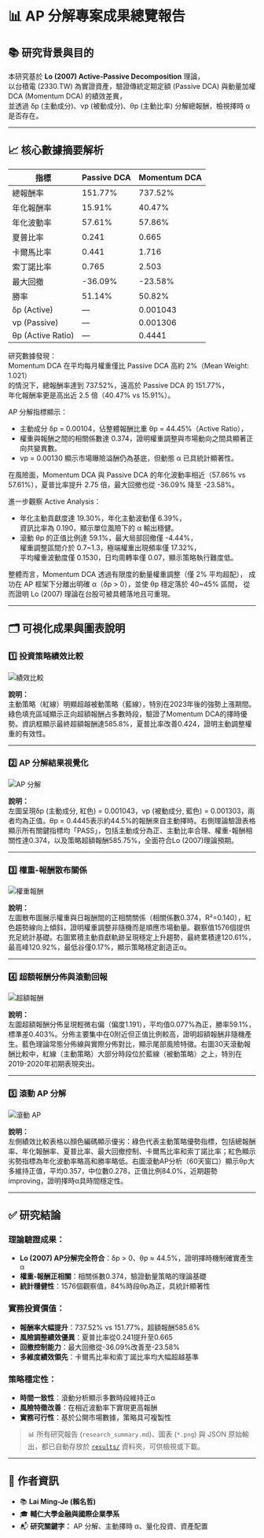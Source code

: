 # 📊 AP 分解專案成果總覽報告

## 📚 研究背景與目的

本研究基於 **Lo (2007) Active-Passive Decomposition** 理論，  
以台積電 (2330.TW) 為實證資產，驗證傳統定期定額 (Passive DCA) 與動量加權 DCA (Momentum DCA) 的績效差異，  
並透過 δp (主動成分)、νp (被動成分)、θp (主動比率) 分解總報酬，檢視擇時 α 是否存在。

---

## 📈 核心數據摘要解析

| 指標 | Passive DCA | Momentum DCA |
|------|--------------|----------------|
| 總報酬率 | 151.77% | 737.52% |
| 年化報酬率 | 15.91% | 40.47% |
| 年化波動率 | 57.61% | 57.86% |
| 夏普比率 | 0.241 | 0.665 |
| 卡爾馬比率 | 0.441 | 1.716 |
| 索丁諾比率 | 0.765 | 2.503|
| 最大回撤 | -36.09% | -23.58% |
| 勝率 | 51.14% | 50.82% |
| δp (Active) | — | 0.001043 |
| νp (Passive) | — | 0.001306 |
| θp (Active Ratio) | — | 0.4441 |

 研究數據發現：  
Momentum DCA 在平均每月權重僅比 Passive DCA 高約 2%（Mean Weight: 1.021）  
的情況下，總報酬率達到 737.52%，遠高於 Passive DCA 的 151.77%，  
年化報酬率更是高出近 2.5 倍（40.47% vs 15.91%）。

AP 分解指標顯示：
- 主動成分 δp = 0.00104，佔整體報酬比重 θp = 44.45%（Active Ratio），
- 權重與報酬之間的相關係數達 0.374，證明權重調整與市場動向之間具顯著正向共變異數。
- νp = 0.00130 顯示市場曝險溢酬仍為基底，但動態 α 已具統計顯著性。

在風險面，Momentum DCA 與 Passive DCA 的年化波動率相近（57.86% vs 57.61%），夏普比率提升 2.75 倍，最大回撤也從 -36.09% 降至 -23.58%。

進一步觀察 Active Analysis：
- 年化主動貢獻度達 19.30%，年化主動波動僅 6.39%，  
  資訊比率為 0.190，顯示單位風險下的 α 輸出穩健。
- 滾動 θp 的正值比例達 59.1%，最大局部回撤僅 -4.44%，  
  權重調整區間介於 0.7~1.3，極端權重出現頻率僅 17.32%，  
  平均權重波動度僅 0.1530，日均周轉率僅 0.07，顯示策略執行難度低。

整體而言，Momentum DCA 透過有限度的動量權重調整（僅 2% 平均超配），
成功在 AP 框架下分離出明確 α（δp > 0），並使 θp 穩定落於 40~45% 區間，
從而證明 Lo (2007) 理論在台股可被具體落地且可重現。


---

## 🗂️ 可視化成果與圖表說明

### 1️⃣ 投資策略績效比較

![績效比較](../results/ap_analysis/01_performance_comparison.png)

**說明：**  
主動策略（紅線）明顯超越被動策略（藍線），特別在2023年後的強勢上漲期間。綠色填充區域顯示正向超額報酬占多數時段，驗證了Momentum DCA的擇時優勢。資訊框顯示最終超額報酬達585.8%，夏普比率改善0.424，證明主動調整權重的有效性。

---

### 2️⃣ AP 分解結果視覺化

![AP 分解](../results/ap_analysis/02_ap_decomposition_analysis.png)

**說明：**  
左圖呈現δp (主動成分, 紅色) = 0.001043，νp (被動成分, 藍色) = 0.001303，兩者均為正值。θp = 0.4445表示約44.5%的報酬來自主動擇時。右側理論驗證表格顯示所有關鍵指標均「PASS」，包括主動成分為正、主動比率合理、權重-報酬相關性達0.374，以及策略超額報酬585.75%，全面符合Lo (2007)理論預期。

---

### 3️⃣ 權重-報酬散布關係

![權重報酬](../results/ap_analysis/03_weight_return_analysis.png)

**說明：**  
左圖散布圖展示權重與日報酬間的正相關關係（相關係數0.374，R²=0.140），紅色趨勢線向上傾斜，證明權重調整非隨機而是順應市場動量。觀察值1576個提供充足統計基礎。右圖累積主動貢獻軌跡呈現穩定上升趨勢，最終累積達120.61%，最高峰120.92%，最低谷僅0.17%，顯示策略穩定創造正α。

---

### 4️⃣ 超額報酬分佈與滾動回報

![超額報酬](../results/ap_analysis/04_excess_return_analysis.png)

**說明：**  
左圖超額報酬分佈呈現輕微右偏（偏度1.191），平均值0.077%為正，勝率59.1%，標準差0.403%。分佈主要集中在0附近但正值比例較高，證明超額報酬非隨機產生。藍色理論常態分佈線與實際分佈對比，顯示尾部風險特徵。右圖30天滾動報酬比較中，紅線（主動策略）大部分時段位於藍線（被動策略）之上，特別在2019-2020年初期表現突出。

---

### 5️⃣ 滾動 AP 分解

![滾動 AP](../results/ap_analysis/05_comprehensive_metrics.png)

**說明：**  
左側績效比較表格以顏色編碼顯示優劣：綠色代表主動策略優勢指標，包括總報酬率、年化報酬率、夏普比率、最大回撤控制、卡爾馬比率和索丁諾比率；紅色顯示劣勢指標為年化波動率略高和勝率略低。右圖滾動AP分析（60天窗口）顯示θp大多維持正值，平均0.357，中位數0.278，正值比例84.0%，近期趨勢improving，證明擇時α具時間穩定性。

---

## ✅ 研究結論

### 理論驗證成果：

- **Lo (2007) AP分解完全符合**：δp > 0、θp ≈ 44.5%，證明擇時機制確實產生α
- **權重-報酬正相關**：相關係數0.374，驗證動量策略的理論基礎
- **統計穩健性**：1576個觀察值，84%時段θp為正，具統計顯著性

### 實務投資價值：

- **報酬率大幅提升**：737.52% vs 151.77%，超額報酬585.6%
- **風險調整績效優異**：夏普比率從0.241提升至0.665
- **回撤控制能力**：最大回撤從-36.09%改善至-23.58%
- **多維度績效領先**：卡爾馬比率和索丁諾比率均大幅超越基準

### 策略穩定性：

- **時間一致性**：滾動分析顯示多數時段維持正α
- **風險特徵改善**：在相近波動率下實現更高報酬
- **實務可行性**：基於公開市場數據，策略具可複製性

> 📊 所有研究報告 (`research_summary.md`)、圖表 (`*.png`) 與 JSON 原始輸出，都已自動存放於 [`results/`](./results) 資料夾，可供檢視或下載。
---

## 📌 作者資訊
- 📚 **Lai Ming-Je (賴名哲)**  
- 🎓 **輔仁大學金融與國際企業學系**  
- 📬 **研究關鍵字：** AP 分解、主動擇時 α、量化投資、資產配置